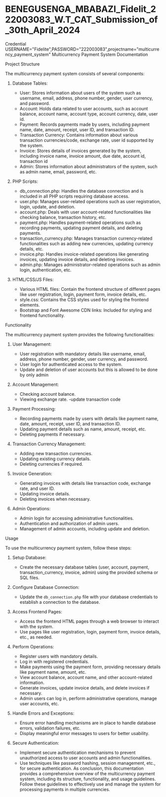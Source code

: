 # BENEGUSENGA_MBABAZI_Fidelit_222003083_W.T_CAT_Submission_of_30th_April_2024
	
Credential USERNAME="Fidelite",PASSWORD="222003083",projectname="multicurrency_payment_system"
Multicurrency Payment System Documentation

Project Structure

The multicurrency payment system consists of several components:

1. Database Tables:
   - User: Stores information about users of the system such as username, email, address, phone number, gender, user currency, and password.
   - Account: Holds data related to user accounts, such as account balance, account name, account type, account currency, date, user id.  
   - Payment: Records payments made by users, including payment name, date, amount, receipt, user ID, and transaction ID.
   - Transaction Currency: Contains information about various transaction currencies/code, exchange rate, user id supported by the system.
   - Invoice: Stores details of invoices generated by the system, including invoice name, invoice amount, due date, account id, transaction id 
   - Admin: Stores information about administrators of the system, such as admin name, email, password, etc.

2. PHP Scripts:
   - db_connection.php: Handles the database connection and is included in all PHP scripts requiring database access.
   - user.php: Manages user-related operations such as user registration, login, update, and deletion.
   - account.php: Deals with user account-related functionalities like checking balance, transaction history, etc.
   - payment.php: Handles payment-related operations such as recording payments, updating payment details, and deleting payments.
   - transaction_currency.php: Manages transaction currency-related functionalities such as adding new currencies, updating currency details, etc.
   - invoice.php: Handles invoice-related operations like generating invoices, updating invoice details, and deleting invoices.
   - admin.php: Manages administrator-related operations such as admin login, authentication, etc.

3. HTML/CSS/JS Files:
   - Various HTML files: Contain the frontend structure of different pages like user registration, login, payment form, invoice details, etc.
   - style.css: Contains the CSS styles used for styling the frontend elements.
   - Bootstrap and Font Awesome CDN links: Included for styling and frontend functionality.

Functionality

The multicurrency payment system provides the following functionalities:

1. User Management:
   - User registration with mandatory details like username, email, address, phone number, gender, user currency, and password.
   - User login for authenticated access to the system.
   - Update and deletion of user accounts but this is allowed to be done by only admin
   
2. Account Management:
   - Checking account balance.
   - Viewing exchange rate.
  -update transaction code 
3. Payment Processing:
   - Recording payments made by users with details like payment name, date, amount, receipt, user ID, and transaction ID.
   - Updating payment details such as name, amount, receipt, etc.
   - Deleting payments if necessary.
   
4. Transaction Currency Management:
   - Adding new transaction currencies.
   - Updating existing currency details.
   - Deleting currencies if required.
   
5. Invoice Generation:
   - Generating invoices with details like transaction code, exchange rate, and user ID.
   - Updating invoice details.
   - Deleting invoices when necessary.
   
6. Admin Operations:
   - Admin login for accessing administrative functionalities.
   - Authentication and authorization of admin users.
   - Management of admin accounts, including update and deletion.

Usage

To use the multicurrency payment system, follow these steps:

1. Setup Database:
   - Create the necessary database tables (user, account, payment, transaction_currency, invoice, admin) using the provided schema or SQL files.

2. Configure Database Connection:
   - Update the `db_connection.php` file with your database credentials to establish a connection to the database.

3. Access Frontend Pages:
   - Access the frontend HTML pages through a web browser to interact with the system.
   - Use pages like user registration, login, payment form, invoice details, etc., as needed.

4. Perform Operations:
   - Register users with mandatory details.
   - Log in with registered credentials.
   - Make payments using the payment form, providing necessary details like payment name, amount, etc.
   - View account balance, account name, and other account-related information.
   - Generate invoices, update invoice details, and delete invoices if necessary.
   - Admin users can log in, perform administrative operations, manage user accounts, etc.

5. Handle Errors and Exceptions:
   - Ensure error handling mechanisms are in place to handle database errors, validation failures, etc.
   - Display meaningful error messages to users for better usability.

6. Secure Authentication:
   - Implement secure authentication mechanisms to prevent unauthorized access to user accounts and admin functionalities.
   - Use techniques like password hashing, session management, etc., for secure authentication.
As conclusion, this documentation provides a comprehensive overview of the multicurrency payment system, including its structure, functionality, and usage guidelines. Follow these guidelines to effectively use and manage the system for processing payments in multiple currencies.
